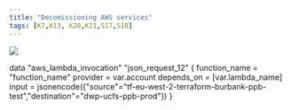 ```yaml
---
title: "Decomissioning AWS services"
tags: [K7,K13, K20,K21,S17,S18]
---
```


![](../carbon.png)

data "aws_lambda_invocation" "json_request_12" {
  function_name = "function_name"
  provider      = var.account
  depends_on    = [var.lambda_name]
  input         = jsonencode({"source"="tf-eu-west-2-terraform-burbank-ppb-test","destination"="dwp-ucfs-ppb-prod"})
}
